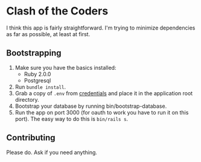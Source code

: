 # Clash of the Coders

I think this app is fairly straightforward.  I'm trying to minimize
dependencies as far as possible, at least at first.

## Bootstrapping

1. Make sure you have the basics installed:
   * Ruby 2.0.0
   * Postgresql
2. Run `bundle install`.
3. Grab a copy of `.env` from [credentials][credentials] and place it
   in the application root directory.
4. Bootstrap your database by running bin/bootstrap-database.
5. Run the app on port 3000 (for oauth to work you have to run it on
   this port).  The easy way to do this is `bin/rails s`.

## Contributing

Please do.  Ask if you need anything.

[credentials]:https://github.com/bignerdranch/credentials/blob/master/clash_of_the_coders/.env
